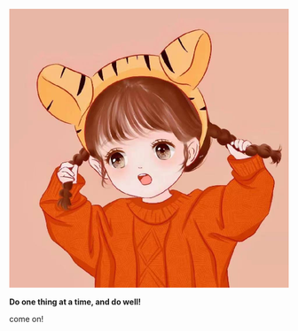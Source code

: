 ![This is an image](https://github.com/gtb-2022-yuan-li/.github/blob/main/profile/assets/images/yl.jpg)

**Do one thing at a time, and do well!**

come on!
